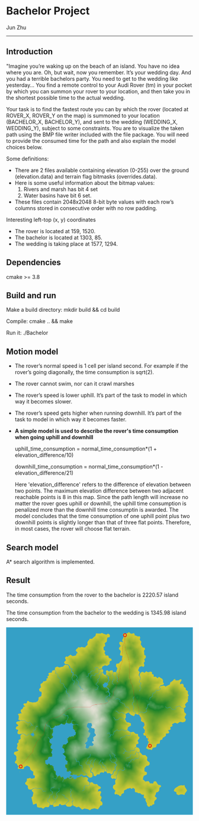 # Bachelor Project

Jun Zhu

---

## Introduction

"Imagine you’re waking up on the beach of an island. You have no idea where you are. Oh, but wait, now you remember. It’s your wedding day. And you had a terrible bachelors party. You need to get to the wedding like yesterday… You find a remote control to your Audi Rover (tm) in your pocket by which you can summon your rover to your location, and then take you in the shortest possible time to the actual wedding.
 
Your task is to find the fastest route you can by which the rover (located at ROVER_X, ROVER_Y on the map) is summoned to your location (BACHELOR_X, BACHELOR_Y), and sent to the wedding (WEDDING_X, WEDDING_Y), subject to some constraints. You are to visualize the taken path using the BMP file writer included with the file package. You will need to provide the consumed time for the path and also explain the model choices below.
 
Some definitions:
 
- There are 2 files available containing elevation (0-255) over the ground (elevation.data) and terrain flag bitmasks (overrides.data). 
- Here is some useful information about the bitmap values:
  1. Rivers and marsh has bit 4 set
  2. Water basins have bit 6 set.
- These files contain 2048x2048 8-bit byte values with each row’s columns stored in consecutive order with no row padding.
 
Interesting left-top (x, y) coordinates
- The rover is located at 159, 1520.
- The bachelor is located at 1303, 85.
- The wedding is taking place at 1577, 1294.

## Dependencies

cmake >= 3.8

## Build and run

Make a build directory: mkdir build && cd build

Compile: cmake .. && make

Run it: ./Bachelor


## Motion model

- The rover’s normal speed is 1 cell per island second. For example if the rover’s going diagonally, the time consumption is sqrt(2). 
- The rover cannot swim, nor can it crawl marshes
- The rover’s speed is lower uphill. It’s part of the task to model in which way it becomes slower.
- The rover’s speed gets higher when running downhill. It’s part of the task to model in which way it becomes faster.
- **A simple model is used to describe the rover's time consumption when going uphill and downhill**
  
  uphill_time_consumption = normal_time_consumption*(1 + elevation_difference/10)
  
  downhill_time_consumption = normal_time_consumption*(1 - elevation_difference/21)
  
  Here 'elevation_difference' refers to the difference of elevation between two points. The maximum elevation difference between two adjacent reachable points is 8 in this map. Since the path length will increase no matter the rover goes uphill or downhill, the uphill time consumption is penalized more than the downhill time consumptin is awarded. The model concludes that the time consumption of one uphill point plus two downhill points is slightly longer than that of three flat points. Therefore, in most cases, the rover will choose flat terrain. 

## Search model

A* search algorithm is implemented.

## Result

The time consumption from the rover to the bachelor is 2220.57 island seconds.

The time consumption from the bachelor to the wedding is 1345.98 island seconds.

![](output/output.png)
